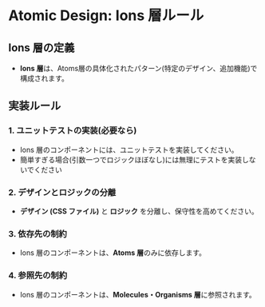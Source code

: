 # Atomic Design: Ions 層ルール

## Ions 層の定義
- **Ions 層**は、Atoms層の具体化されたパターン(特定のデザイン、追加機能)で構成されます。

## 実装ルール

### 1. ユニットテストの実装(必要なら)
- Ions 層のコンポーネントには、ユニットテストを実装してください。
- 簡単すぎる場合(引数一つでロジックほぼなし)には無理にテストを実装しないでください

### 2. デザインとロジックの分離
- **デザイン (CSS ファイル)** と **ロジック** を分離し、保守性を高めてください。

### 3. 依存先の制約
- Ions 層のコンポーネントは、**Atoms 層**のみに依存します。

### 4. 参照先の制約
- Ions 層のコンポーネントは、**Molecules・Organisms 層**に参照されます。
